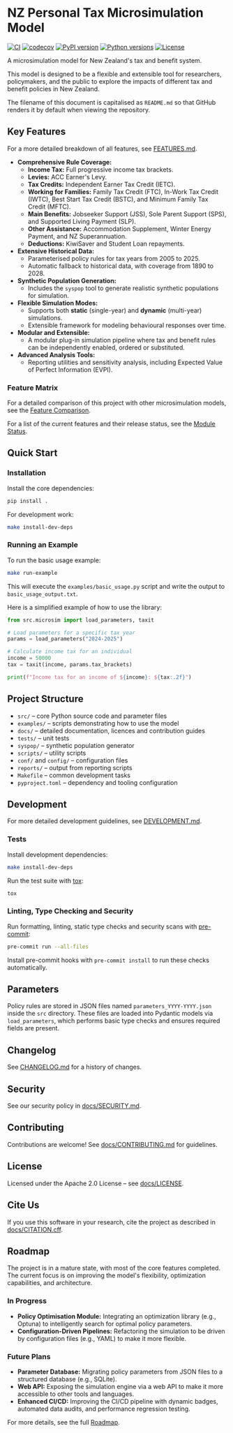 # NZ Personal Tax Microsimulation Model

[![CI](https://github.com/edithatogo/nztaxmicrosim/actions/workflows/ci.yml/badge.svg)](https://github.com/edithatogo/nztaxmicrosim/actions/workflows/ci.yml)
[![codecov](https://codecov.io/gh/edithatogo/nztaxmicrosim/graph/badge.svg?token=YOUR_TOKEN_HERE)](https://codecov.io/gh/edithatogo/nztaxmicrosim)
[![PyPI version](https://badge.fury.io/py/nztaxmicrosim.svg)](https://badge.fury.io/py/nztaxmicrosim)
[![Python versions](https://img.shields.io/pypi/pyversions/nztaxmicrosim.svg)](https://pypi.org/project/nztaxmicrosim)
[![License](https://img.shields.io/badge/License-Apache_2.0-blue.svg)](https://opensource.org/licenses/Apache-2.0)

A microsimulation model for New Zealand's tax and benefit system.

This model is designed to be a flexible and extensible tool for researchers, policymakers, and the public to explore the impacts of different tax and benefit policies in New Zealand.

The filename of this document is capitalised as `README.md` so that GitHub
renders it by default when viewing the repository.

## Key Features

For a more detailed breakdown of all features, see [FEATURES.md](FEATURES.md).

- **Comprehensive Rule Coverage:**
  - **Income Tax:** Full progressive income tax brackets.
  - **Levies:** ACC Earner's Levy.
  - **Tax Credits:** Independent Earner Tax Credit (IETC).
  - **Working for Families:** Family Tax Credit (FTC), In-Work Tax Credit (IWTC), Best Start Tax Credit (BSTC), and Minimum Family Tax Credit (MFTC).
  - **Main Benefits:** Jobseeker Support (JSS), Sole Parent Support (SPS), and Supported Living Payment (SLP).
  - **Other Assistance:** Accommodation Supplement, Winter Energy Payment, and NZ Superannuation.
  - **Deductions:** KiwiSaver and Student Loan repayments.
- **Extensive Historical Data:**
  - Parameterised policy rules for tax years from 2005 to 2025.
  - Automatic fallback to historical data, with coverage from 1890 to 2028.
- **Synthetic Population Generation:**
  - Includes the `syspop` tool to generate realistic synthetic populations for simulation.
- **Flexible Simulation Modes:**
  - Supports both **static** (single-year) and **dynamic** (multi-year) simulations.
  - Extensible framework for modeling behavioural responses over time.
- **Modular and Extensible:**
  - A modular plug-in simulation pipeline where tax and benefit rules can be
    independently enabled, ordered or substituted.
- **Advanced Analysis Tools:**
  - Reporting utilities and sensitivity analysis, including Expected Value of
    Perfect Information (EVPI).

### Feature Matrix

For a detailed comparison of this project with other microsimulation models, see the [Feature Comparison](docs/feature_comparison.md).

For a list of the current features and their release status, see the [Module Status](docs/module_status.md).


## Quick Start

### Installation

Install the core dependencies:

```bash
pip install .
```

For development work:

```bash
make install-dev-deps
```

### Running an Example

To run the basic usage example:

```bash
make run-example
```

This will execute the `examples/basic_usage.py` script and write the output to `basic_usage_output.txt`.

Here is a simplified example of how to use the library:

```python
from src.microsim import load_parameters, taxit

# Load parameters for a specific tax year
params = load_parameters("2024-2025")

# Calculate income tax for an individual
income = 50000
tax = taxit(income, params.tax_brackets)

print(f"Income tax for an income of ${income}: ${tax:.2f}")
```

## Project Structure

- `src/` – core Python source code and parameter files
- `examples/` – scripts demonstrating how to use the model
- `docs/` – detailed documentation, licences and contribution guides
- `tests/` – unit tests
- `syspop/` – synthetic population generator
- `scripts/` – utility scripts
- `conf/` and `config/` – configuration files
- `reports/` – output from reporting scripts
- `Makefile` – common development tasks
- `pyproject.toml` – dependency and tooling configuration

## Development

For more detailed development guidelines, see [DEVELOPMENT.md](docs/DEVELOPMENT.md).

### Tests

Install development dependencies:

```bash
make install-dev-deps
```

Run the test suite with [tox](https://tox.wiki/):

```bash
tox
```

### Linting, Type Checking and Security

Run formatting, linting, static type checks and security scans with
[pre-commit](https://pre-commit.com/):

```bash
pre-commit run --all-files
```

Install pre-commit hooks with `pre-commit install` to run these checks
automatically.

## Parameters

Policy rules are stored in JSON files named `parameters_YYYY-YYYY.json` inside
the `src` directory. These files are loaded into Pydantic models via
`load_parameters`, which performs basic type checks and ensures required fields
are present.


## Changelog

See [CHANGELOG.md](CHANGELOG.md) for a history of changes.

## Security

See our security policy in [docs/SECURITY.md](docs/SECURITY.md).

## Contributing

Contributions are welcome! See
[docs/CONTRIBUTING.md](docs/CONTRIBUTING.md) for guidelines.

## License

Licensed under the Apache 2.0 License – see [docs/LICENSE](docs/LICENSE).

## Cite Us

If you use this software in your research, cite the project as described in
[docs/CITATION.cff](docs/CITATION.cff).

## Roadmap

The project is in a mature state, with most of the core features completed. The current focus is on improving the model's flexibility, optimization capabilities, and architecture.

### In Progress

- **Policy Optimisation Module:** Integrating an optimization library (e.g., Optuna) to intelligently search for optimal policy parameters.
- **Configuration-Driven Pipelines:** Refactoring the simulation to be driven by configuration files (e.g., YAML) to make it more flexible.

### Future Plans

- **Parameter Database:** Migrating policy parameters from JSON files to a structured database (e.g., SQLite).
- **Web API:** Exposing the simulation engine via a web API to make it more accessible to other tools and languages.
- **Enhanced CI/CD:** Improving the CI/CD pipeline with dynamic badges, automated data audits, and performance regression testing.

For more details, see the full [Roadmap](docs/ROADMAP.md).
